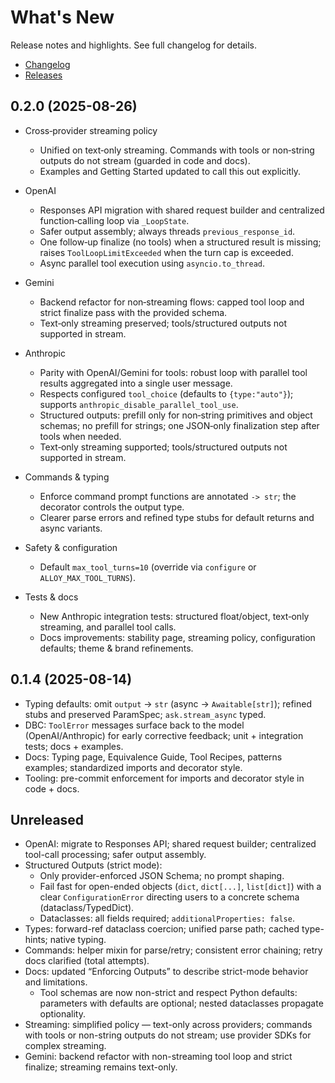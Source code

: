 # What's New

Release notes and highlights. See full changelog for details.

- [Changelog](https://github.com/lydakis/alloy/blob/main/CHANGELOG.md)
- [Releases](https://github.com/lydakis/alloy/releases)

## 0.2.0 (2025-08-26)

- Cross‑provider streaming policy
  - Unified on text‑only streaming. Commands with tools or non‑string outputs do not stream (guarded in code and docs).
  - Examples and Getting Started updated to call this out explicitly.

- OpenAI
  - Responses API migration with shared request builder and centralized function‑calling loop via `_LoopState`.
  - Safer output assembly; always threads `previous_response_id`.
  - One follow‑up finalize (no tools) when a structured result is missing; raises `ToolLoopLimitExceeded` when the turn cap is exceeded.
  - Async parallel tool execution using `asyncio.to_thread`.

- Gemini
  - Backend refactor for non‑streaming flows: capped tool loop and strict finalize pass with the provided schema.
  - Text‑only streaming preserved; tools/structured outputs not supported in stream.

- Anthropic
  - Parity with OpenAI/Gemini for tools: robust loop with parallel tool results aggregated into a single user message.
  - Respects configured `tool_choice` (defaults to `{type:"auto"}`); supports `anthropic_disable_parallel_tool_use`.
  - Structured outputs: prefill only for non‑string primitives and object schemas; no prefill for strings; one JSON‑only finalization step after tools when needed.
  - Text‑only streaming supported; tools/structured outputs not supported in stream.

- Commands & typing
  - Enforce command prompt functions are annotated `-> str`; the decorator controls the output type.
  - Clearer parse errors and refined type stubs for default returns and async variants.

- Safety & configuration
  - Default `max_tool_turns=10` (override via `configure` or `ALLOY_MAX_TOOL_TURNS`).

- Tests & docs
  - New Anthropic integration tests: structured float/object, text‑only streaming, and parallel tool calls.
  - Docs improvements: stability page, streaming policy, configuration defaults; theme & brand refinements.

## 0.1.4 (2025-08-14)

- Typing defaults: omit `output` → `str` (async → `Awaitable[str]`); refined stubs and preserved ParamSpec; `ask.stream_async` typed.
- DBC: `ToolError` messages surface back to the model (OpenAI/Anthropic) for early corrective feedback; unit + integration tests; docs + examples.
- Docs: Typing page, Equivalence Guide, Tool Recipes, patterns examples; standardized imports and decorator style.
- Tooling: pre-commit enforcement for imports and decorator style in code + docs.

## Unreleased

- OpenAI: migrate to Responses API; shared request builder; centralized tool-call processing; safer output assembly.
- Structured Outputs (strict mode):
  - Only provider-enforced JSON Schema; no prompt shaping.
  - Fail fast for open-ended objects (`dict`, `dict[...]`, `list[dict]`) with a clear `ConfigurationError` directing users to a concrete schema (dataclass/TypedDict).
  - Dataclasses: all fields required; `additionalProperties: false`.
- Types: forward-ref dataclass coercion; unified parse path; cached type-hints; native typing.
- Commands: helper mixin for parse/retry; consistent error chaining; retry docs clarified (total attempts).
- Docs: updated “Enforcing Outputs” to describe strict-mode behavior and limitations.
  - Tool schemas are now non-strict and respect Python defaults: parameters with defaults are optional; nested dataclasses propagate optionality.
- Streaming: simplified policy — text-only across providers; commands with tools or non-string outputs do not stream; use provider SDKs for complex streaming.
- Gemini: backend refactor with non-streaming tool loop and strict finalize; streaming remains text-only.
